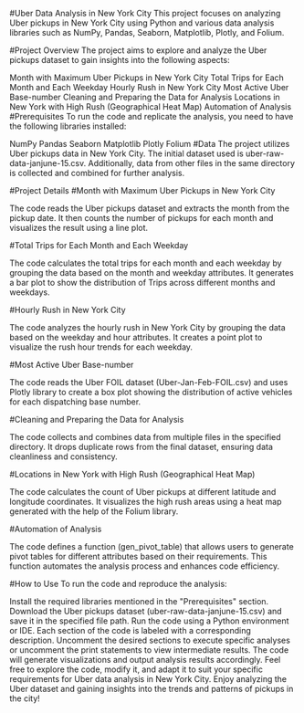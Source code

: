 #Uber Data Analysis in New York City
This project focuses on analyzing Uber pickups in New York City using Python and various data analysis libraries such as NumPy, Pandas, Seaborn, Matplotlib, Plotly, and Folium.

#Project Overview
The project aims to explore and analyze the Uber pickups dataset to gain insights into the following aspects:

Month with Maximum Uber Pickups in New York City
Total Trips for Each Month and Each Weekday
Hourly Rush in New York City
Most Active Uber Base-number
Cleaning and Preparing the Data for Analysis
Locations in New York with High Rush (Geographical Heat Map)
Automation of Analysis
#Prerequisites
To run the code and replicate the analysis, you need to have the following libraries installed:

NumPy
Pandas
Seaborn
Matplotlib
Plotly
Folium
#Data
The project utilizes Uber pickups data in New York City. The initial dataset used is uber-raw-data-janjune-15.csv. Additionally, data from other files in the same directory is collected and combined for further analysis.

#Project Details
#Month with Maximum Uber Pickups in New York City

The code reads the Uber pickups dataset and extracts the month from the pickup date. It then counts the number of pickups for each month and visualizes the result using a line plot.

#Total Trips for Each Month and Each Weekday

The code calculates the total trips for each month and each weekday by grouping the data based on the month and weekday attributes. It generates a bar plot to show the distribution of Trips across different months and weekdays.

#Hourly Rush in New York City

The code analyzes the hourly rush in New York City by grouping the data based on the weekday and hour attributes. It creates a point plot to visualize the rush hour trends for each weekday.

#Most Active Uber Base-number

The code reads the Uber FOIL dataset (Uber-Jan-Feb-FOIL.csv) and uses Plotly library to create a box plot showing the distribution of active vehicles for each dispatching base number.

#Cleaning and Preparing the Data for Analysis

The code collects and combines data from multiple files in the specified directory. It drops duplicate rows from the final dataset, ensuring data cleanliness and consistency.

#Locations in New York with High Rush (Geographical Heat Map)

The code calculates the count of Uber pickups at different latitude and longitude coordinates. It visualizes the high rush areas using a heat map generated with the help of the Folium library.

#Automation of Analysis

The code defines a function (gen_pivot_table) that allows users to generate pivot tables for different attributes based on their requirements. This function automates the analysis process and enhances code efficiency.

#How to Use
To run the code and reproduce the analysis:

Install the required libraries mentioned in the "Prerequisites" section.
Download the Uber pickups dataset (uber-raw-data-janjune-15.csv) and save it in the specified file path.
Run the code using a Python environment or IDE.
Each section of the code is labeled with a corresponding description. Uncomment the desired sections to execute specific analyses or uncomment the print statements to view intermediate results.
The code will generate visualizations and output analysis results accordingly.
Feel free to explore the code, modify it, and adapt it to suit your specific requirements for Uber data analysis in New York City. Enjoy analyzing the Uber dataset and gaining insights into the trends and patterns of pickups in the city!

